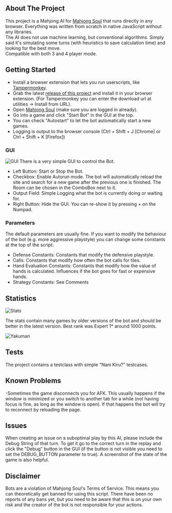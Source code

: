 ## About The Project

This project is a Mahjong AI for [Mahjong Soul](https://mahjongsoul.game.yo-star.com/) that runs directly in any browser. Everything was written from scratch in native JavaScript without any libraries.  
The AI does not use machine learning, but conventional algorithms. Simply said it's simulating some turns (with heuristics to save calculation time) and looking for the best move.  
Compatible with both 3 and 4 player mode.

## Getting Started

* Install a browser extension that lets you run userscripts, like [Tampermonkey](https://www.tampermonkey.net/).
* Grab the latest [release of this project](https://github.com/Jimboom7/AlphaJong/releases) and install it in your browser extension. (For Tampermonkey you can enter the download url at utilities -> Install from URL).
* Open [Mahjong Soul](https://mahjongsoul.game.yo-star.com/) (make sure you are logged in already).
* Go into a game and click "Start Bot" in the GUI at the top.
* You can check "Autostart" to let the bot automatically start a new games.
* Logging is output to the browser console (Ctrl + Shift + J [Chrome] or Ctrl + Shift + K [Firefox])

### GUI
![GUI](https://i.imgur.com/6PnXb3T.png)
There is a very simple GUI to control the Bot.  
* Left Button: Start or Stop the Bot.
* Checkbox: Enable Autorun mode. The bot will automatically reload the site and search for a new game after the previous one is finished. The Room can be chosen in the ComboBox next to it.
* Output Field: Simple Logging what the bot is currently doing or waiting for.
* Right Button: Hide the GUI. You can re-show it by pressing + on the Numpad.

### Parameters
The default parameters are usually fine. If you want to modify the behaviour of the bot (e.g. more aggressive playstyle) you can change some constants at the top of the script:

* Defense Constants: Constants that modify the defensive playstyle.
* Calls: Constants that modify how often the bot calls for tiles.
* Hand Evaluation Constants: Constants that modify how the value of hands is calculated. Influences if the bot goes for fast or expensive hands.
* Strategy Constants: See Comments

## Statistics

![Stats](https://i.imgur.com/ii4TmYj.png)

The stats contain many games by older versions of the bot and should be better in the latest version. Best rank was Expert 1* around 1000 points.

![Yakuman](https://i.imgur.com/j6j2f2V.png)

## Tests

The project contains a testclass with simple "Nani Kiru?" testcases.

## Known Problems

-Sometimes the game disconnects you for AFK. This usually happens if the window is minimized or you switch to another tab for a while (not having focus is fine, as long as the window is open). If that happens the bot will try to reconnect by reloading the page.

## Issues

When creating an issue on a suboptimal play by this AI, please include the Debug String of that turn. To get it go to the correct turn in the replay and click the "Debug" button in the GUI (if the button is not visible you need to set the DEBUG_BUTTON parameter to true). A screenshot of the state of the game is also helpful.

## Disclaimer

Bots are a violation of Mahjong Soul's Terms of Service. This means you can theoretically get banned for using this script. There have been no reports of any bans yet, but you need to be aware that this is on your own risk and the creator of the bot is not responsible for your actions.